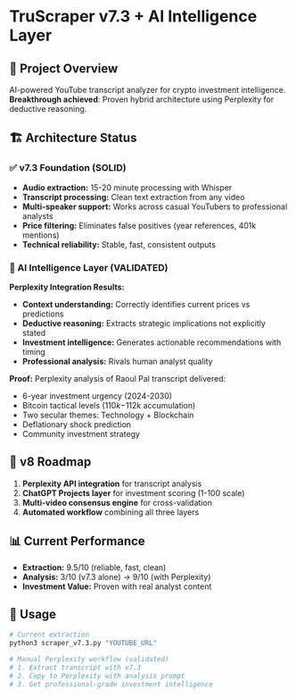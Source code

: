 # TruScraper v7.3 + AI Intelligence Layer

## 🎯 Project Overview
AI-powered YouTube transcript analyzer for crypto investment intelligence. **Breakthrough achieved**: Proven hybrid architecture using Perplexity for deductive reasoning.

## 🏗️ Architecture Status

### ✅ v7.3 Foundation (SOLID)
- **Audio extraction:** 15-20 minute processing with Whisper
- **Transcript processing:** Clean text extraction from any video
- **Multi-speaker support:** Works across casual YouTubers to professional analysts
- **Price filtering:** Eliminates false positives (year references, 401k mentions)
- **Technical reliability:** Stable, fast, consistent outputs

### 🧠 AI Intelligence Layer (VALIDATED)
**Perplexity Integration Results:**
- **Context understanding:** Correctly identifies current prices vs predictions
- **Deductive reasoning:** Extracts strategic implications not explicitly stated
- **Investment intelligence:** Generates actionable recommendations with timing
- **Professional analysis:** Rivals human analyst quality

**Proof:** Perplexity analysis of Raoul Pal transcript delivered:
- 6-year investment urgency (2024-2030)
- Bitcoin tactical levels ($110k-$112k accumulation)
- Two secular themes: Technology + Blockchain
- Deflationary shock prediction
- Community investment strategy

## 🚀 v8 Roadmap
1. **Perplexity API integration** for transcript analysis
2. **ChatGPT Projects layer** for investment scoring (1-100 scale)
3. **Multi-video consensus engine** for cross-validation
4. **Automated workflow** combining all three layers

## 📊 Current Performance
- **Extraction:** 9.5/10 (reliable, fast, clean)
- **Analysis:** 3/10 (v7.3 alone) → 9/10 (with Perplexity)
- **Investment Value:** Proven with real analyst content

## 🔧 Usage
```bash
# Current extraction
python3 scraper_v7.3.py "YOUTUBE_URL"

# Manual Perplexity workflow (validated)
# 1. Extract transcript with v7.3
# 2. Copy to Perplexity with analysis prompt
# 3. Get professional-grade investment intelligence
